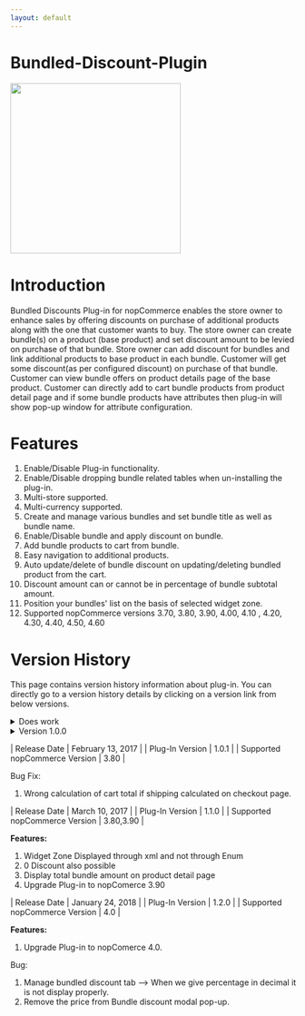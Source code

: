 ```yaml
---
layout: default
---
```


# Bundled-Discount-Plugin 
<img src= "https://shop.nopaccelerate.com/images/thumbs/0001189_bundled-discounts-plugin_570.png" width="300" height="300"> 

# **Introduction**

Bundled Discounts Plug-in for nopCommerce enables the store owner to enhance sales by offering discounts on purchase of additional products along with the one that customer wants to buy. The store owner can create bundle(s) on a product (base product) and set discount amount to be levied on purchase of that bundle. Store owner can add discount for bundles and link additional products to base product in each bundle. Customer will get some discount(as per configured discount) on purchase of that bundle. Customer can view bundle offers on product details page of the base product. Customer can directly add to cart bundle products from product detail page and if some bundle products have attributes then plug-in will show pop-up window for attribute configuration.

# **Features**

1. Enable/Disable Plug-in functionality.
2. Enable/Disable dropping bundle related tables when un-installing the plug-in.
3. Multi-store supported.
4. Multi-currency supported.
5. Create and manage various bundles and set bundle title as well as bundle name.
6. Enable/Disable bundle and apply discount on bundle.
7. Add bundle products to cart from bundle.
8. Easy navigation to additional products.
9. Auto update/delete of bundle discount on updating/deleting bundled product from the cart.
10. Discount amount can or cannot be in percentage of bundle subtotal amount.
11. Position your bundles' list on the basis of selected widget zone.
12. Supported nopCommerce versions 3.70, 3.80, 3.90, 4.00, 4.10 , 4.20, 4.30, 4.40, 4.50, 4.60

# **Version History**

This page contains version history information about plug-in. You can directly go to a version history details by clicking on a version link from below versions.

<details><summary>Does work</summary>

[hi](https://hello.ca)

</details>


<details>
  <summary>Version 1.0.0</summary>
  
| Release Date | January 24, 2017 |
| Plug-In Version | 1.0.0 |
| Supported nopCommerce Version | 3.80 |

**Features:**

1. Create bundles with discount on base product and add product(s) to them.
2. Display active bundles to customers on product details page.
3. Add bundle to cart more than once.
4. Configure attributes for products of the bundle before adding them to cart.
5. Multi-currency support.
6. Multi-store support.
  
</details>

| Release Date | February 13, 2017 |
| Plug-In Version | 1.0.1 |
| Supported nopCommerce Version | 3.80 |

Bug Fix:
1. Wrong calculation of cart total if shipping calculated on checkout page.

| Release Date | March 10, 2017 |
| Plug-In Version | 1.1.0 |
| Supported nopCommerce Version | 3.80,3.90 |

**Features:**

1. Widget Zone Displayed through xml and not through Enum
2. 0 Discount also possible  
3. Display total bundle amount on product detail page
4. Upgrade Plug-in to nopComerce 3.90

| Release Date | January 24, 2018 |
| Plug-In Version | 1.2.0 |
| Supported nopCommerce Version | 4.0 |

**Features:**

1. Upgrade Plug-in to nopComerce 4.0.
   
Bug:
1. Manage bundled discount tab --> When we give percentage in decimal it is not display properly.  
2. Remove the price from Bundle discount modal pop-up.



